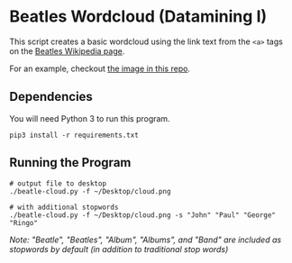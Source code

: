 # Beatles Wordcloud (Datamining I)

This script creates a basic wordcloud using the link text from the ```<a>``` tags
on the [Beatles Wikipedia page](https://en.wikipedia.org/wiki/The_Beatles).

For an example, checkout [the image in this repo](./beatles-cloud.png).

## Dependencies

You will need Python 3 to run this program.

```shell script
pip3 install -r requirements.txt
```

## Running the Program

```shell script
# output file to desktop
./beatle-cloud.py -f ~/Desktop/cloud.png

# with additional stopwords
./beatle-cloud.py -f ~/Desktop/cloud.png -s "John" "Paul" "George" "Ringo"
```

*Note: "Beatle", "Beatles", "Album", "Albums", and "Band" are included as stopwords by default (in addition to traditional stop words)*
